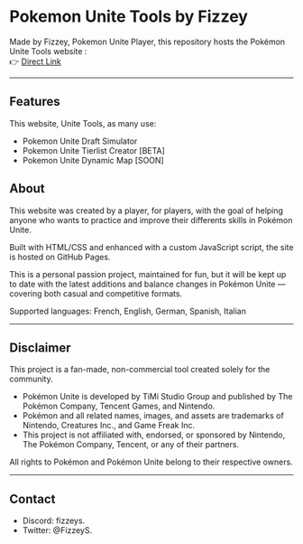 # Pokemon Unite Tools by Fizzey

Made by Fizzey, Pokemon Unite Player, this repository hosts the Pokémon Unite Tools website :  
👉 [Direct Link](https://fizzeydev.github.io/PokemonUniteDraft/)

---

## Features

This website, Unite Tools, as many use:
- Pokemon Unite Draft Simulator
- Pokemon Unite Tierlist Creator [BETA]
- Pokemon Unite Dynamic Map [SOON]

## About

This website was created by a player, for players, with the goal of helping anyone who wants to practice and improve their differents skills in Pokémon Unite.

Built with HTML/CSS and enhanced with a custom JavaScript script, the site is hosted on GitHub Pages.

This is a personal passion project, maintained for fun, but it will be kept up to date with the latest additions and balance changes in Pokémon Unite — covering both casual and competitive formats.

Supported languages: French, English, German, Spanish, Italian

---

## Disclaimer

This project is a fan-made, non-commercial tool created solely for the community.

- Pokémon Unite is developed by TiMi Studio Group and published by The Pokémon Company, Tencent Games, and Nintendo.
- Pokémon and all related names, images, and assets are trademarks of Nintendo, Creatures Inc., and Game Freak Inc.
- This project is not affiliated with, endorsed, or sponsored by Nintendo, The Pokémon Company, Tencent, or any of their partners.

All rights to Pokémon and Pokémon Unite belong to their respective owners.

---

## Contact

- Discord: fizzeys.
- Twitter: @FizzeyS.
